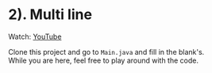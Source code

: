 # 2). Multi line

Watch: [YouTube](https://youtu.be/VqfHwcynhyM?si=BLgHy7WvdYiBT_3C)

Clone this project and go to `Main.java` and fill in the blank's.\
While you are here, feel free to play around with the code.
